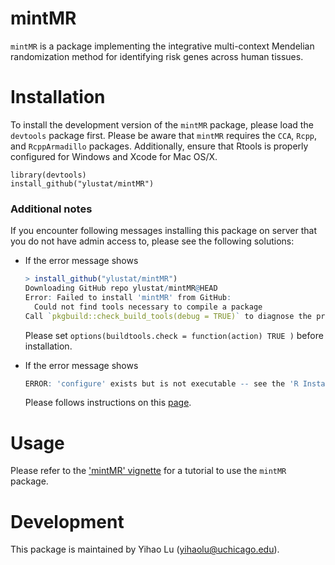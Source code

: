# mintMR

`mintMR` is a package implementing the integrative multi-context Mendelian randomization method for identifying risk genes across human tissues.

Installation
============

To install the development version of the `mintMR` package, please load the `devtools` package first. Please be aware that `mintMR` requires the `CCA`, `Rcpp`, and `RcppArmadillo` packages. Additionally, ensure that Rtools is properly configured for Windows and Xcode for Mac OS/X.

```
library(devtools)
install_github("ylustat/mintMR")
```

### Additional notes

If you encounter following messages installing this package on server that you do not have admin access to, please see the following solutions:

- If the error message shows 

  ```R
  > install_github("ylustat/mintMR")
  Downloading GitHub repo ylustat/mintMR@HEAD
  Error: Failed to install 'mintMR' from GitHub:
    Could not find tools necessary to compile a package
  Call `pkgbuild::check_build_tools(debug = TRUE)` to diagnose the problem.
  ```

  Please set `options(buildtools.check = function(action) TRUE )` before installation.

- If the error message shows

  ```R
  ERROR: 'configure' exists but is not executable -- see the 'R Installation and Administration Manual'
  ```

  Please follows instructions on this [page](https://vsoch.github.io/2013/install-r-packages-that-require-compilation-on-linux-without-sudo/).



Usage
=========

Please refer to the ['mintMR' vignette](https://github.com/ylustat/mintMR/blob/main/vignettes/mintMR.pdf) for a tutorial to use the `mintMR` package. 

Development
===========

This package is maintained by Yihao Lu (yihaolu@uchicago.edu).
